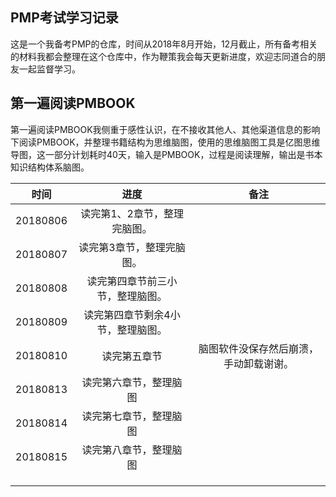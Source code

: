 ## PMP考试学习记录

这是一个我备考PMP的仓库，时间从2018年8月开始，12月截止，所有备考相关的材料我都会整理在这个仓库中，作为鞭策我会每天更新进度，欢迎志同道合的朋友一起监督学习。

## 第一遍阅读PMBOOK
第一遍阅读PMBOOK我侧重于感性认识，在不接收其他人、其他渠道信息的影响下阅读PMBOOK，并整理书籍结构为思维脑图，使用的思维脑图工具是亿图思维导图，这一部分计划耗时40天，输入是PMBOOK，过程是阅读理解，输出是书本知识结构体系脑图。

|    时间    |        进度         |         备注          |
| :------: | :---------------: | :-----------------: |
| 20180806 |  读完第1、2章节，整理完脑图。  |                     |
| 20180807 |   读完第3章节，整理完脑图。   |                     |
| 20180808 | 读完第四章节前三小节，整理脑图。  |                     |
| 20180809 | 读完第四章节剩余4小节，整理脑图。 |                     |
| 20180810 |      读完第五章节       | 脑图软件没保存然后崩溃，手动卸载谢谢。 |
| 20180813 |    读完第六章节，整理脑图    |                     |
| 20180814 |    读完第七章节，整理脑图    |                     |
| 20180815 |    读完第八章节，整理脑图    |                     |
|          |                   |                     |
|          |                   |                     |
|          |                   |                     |

